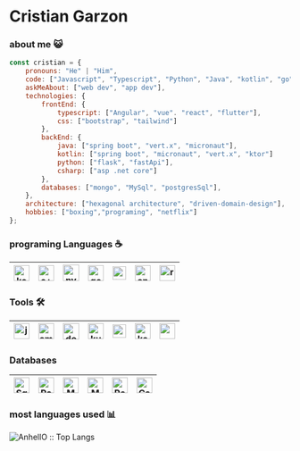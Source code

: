 <h1> Cristian Garzon </h1>

### about me 😺

```javascript
const cristian = {
    pronouns: "He" | "Him",
    code: ["Javascript", "Typescript", "Python", "Java", "kotlin", "go", "c#"],
    askMeAbout: ["web dev", "app dev"],
    technologies: {
        frontEnd: {
            typescript: ["Angular", "vue". "react", "flutter"],
            css: ["bootstrap", "tailwind"]
        },
        backEnd: {
            java: ["spring boot", "vert.x", "micronaut"],
            kotlin: ["spring boot", "micronaut", "vert.x", "ktor"]
            python: ["flask", "fastApi"],
            csharp: ["asp .net core"]
        },
        databases: ["mongo", "MySql", "postgresSql"],
    },
    architecture: ["hexagonal architecture", "driven-domain-design"],
    hobbies: ["boxing","programing", "netflix"] 
};
```


### programing Languages ☕
|<img src="https://upload.wikimedia.org/wikipedia/commons/7/74/Kotlin_Icon.png" alt="kotlin" width="28"> | <img src="https://cdn.freebiesupply.com/logos/thumbs/2x/java-4-logo.png" alt="c++" width="28">|<img src="https://upload.wikimedia.org/wikipedia/commons/thumb/c/c3/Python-logo-notext.svg/768px-Python-logo-notext.svg.png" alt="python" width="29">  |  <img src="https://img.icons8.com/?size=512&id=44442&format=png" alt="golang" width="28">|  <img src="https://images.icon-icons.com/2415/PNG/512/typescript_original_logo_icon_146317.png" alt="typeScript" width="24"> | <img src="https://upload.wikimedia.org/wikipedia/commons/thumb/c/cf/Angular_full_color_logo.svg/1200px-Angular_full_color_logo.svg.png" alt="angular" width="28"> |<img src="https://cdn4.iconfinder.com/data/icons/logos-3/600/React.js_logo-512.png" alt="react" width="28"> 
 |---|---|---|---|---|---|---|


### Tools 🛠️
|<img src="https://upload.wikimedia.org/wikipedia/commons/thumb/e/e9/Jenkins_logo.svg/1200px-Jenkins_logo.svg.png" alt="jenkins" width="28"> | <img src="https://upload.wikimedia.org/wikipedia/commons/thumb/9/93/Amazon_Web_Services_Logo.svg/2560px-Amazon_Web_Services_Logo.svg.png" alt="amazon web services" width="28">|<img src="https://cdn4.iconfinder.com/data/icons/logos-and-brands/512/97_Docker_logo_logos-512.png" alt="docker" width="29">  |  <img src="https://upload.wikimedia.org/wikipedia/commons/3/39/Kubernetes_logo_without_workmark.svg" alt="kubernetes" width="28">|  <img src="https://swimburger.net/media/ppnn3pcl/azure.png" alt="azure" width="24"> | <img src="https://cdn.freebiesupply.com/logos/thumbs/2x/kafka-logo.png" alt="kafka" width="28"> |<img src="https://grafana.com/static/assets/img/fav32.png" width="28"> 
 |---|---|---|---|---|---|---|

### Databases
<img src="https://www.svgrepo.com/show/303229/microsoft-sql-server-logo.svg" alt="SqlServer" width="28"> | <img src="https://www.vectorlogo.zone/logos/postgresql/postgresql-icon.svg" alt="PostgreSQL" width="28">	| <img src="https://cdn.freebiesupply.com/logos/large/2x/mysql-5-logo-png-transparent.png" alt="MySQL" width="28">	| <img src="https://www.logoshape.com/wp-content/uploads/2025/02/Mongodb_Icon_vector_logo.png" alt="MongoDB" width="28">	| <img src="https://cdn.worldvectorlogo.com/logos/redis.svg" alt="Redis" width="28">	| <img src="https://upload.wikimedia.org/wikipedia/commons/5/5e/Cassandra_logo.svg" alt="Cassandra" width="28">
|---|---|---|---|---|---|

### most languages used 📊
<p align="left"><img src="https://github-readme-stats.vercel.app/api/top-langs/?username=cristian-garzon&langs_count=10&theme=tokyonight&layout=compact" alt="AnhellO :: Top Langs" /></p>
